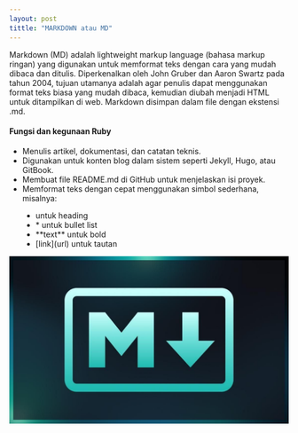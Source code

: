```yaml
---
layout: post
tittle: "MARKDOWN atau MD"
---
```


Markdown (MD) adalah lightweight markup language (bahasa markup ringan) yang digunakan untuk memformat teks dengan cara yang mudah dibaca dan ditulis. Diperkenalkan oleh John Gruber dan Aaron Swartz pada tahun 2004, tujuan utamanya adalah agar penulis dapat menggunakan format teks biasa yang mudah dibaca, kemudian diubah menjadi HTML untuk ditampilkan di web.
Markdown disimpan dalam file dengan ekstensi .md.
<h4>Fungsi dan kegunaan Ruby</h4>
<ul type="disc">
<li>Menulis artikel, dokumentasi, dan catatan teknis.</li>
<li>Digunakan untuk konten blog dalam sistem seperti Jekyll, Hugo, atau GitBook.</li>
<li>Membuat file README.md di GitHub untuk menjelaskan isi proyek.</li>
<li>
Memformat teks dengan cepat menggunakan simbol sederhana, misalnya:</li>
    <ul type ="disc">
    <li>untuk heading</li>
    <li>* untuk bullet list</li>
    <li>**text** untuk bold</li>
    <li>[link](url) untuk tautan</li>
    </ul>
</ul>

![HTML Link dan Lists](/assets/images/gambar-2.png)